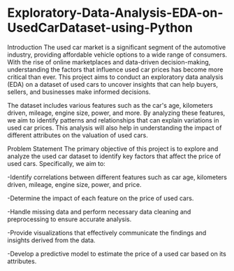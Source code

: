 # Exploratory-Data-Analysis-EDA-on-UsedCarDataset-using-Python
Introduction
The used car market is a significant segment of the automotive industry, providing affordable vehicle options to a wide range of consumers. With the rise of online marketplaces and data-driven decision-making, understanding the factors that influence used car prices has become more critical than ever. This project aims to conduct an exploratory data analysis (EDA) on a dataset of used cars to uncover insights that can help buyers, sellers, and businesses make informed decisions.

The dataset includes various features such as the car's age, kilometers driven, mileage, engine size, power, and more. By analyzing these features, we aim to identify patterns and relationships that can explain variations in used car prices. This analysis will also help in understanding the impact of different attributes on the valuation of used cars.

Problem Statement
The primary objective of this project is to explore and analyze the used car dataset to identify key factors that affect the price of used cars. Specifically, we aim to:

-Identify correlations between different features such as car age, kilometers driven, mileage, engine size, power, and price.

-Determine the impact of each feature on the price of used cars.

-Handle missing data and perform necessary data cleaning and preprocessing to ensure accurate analysis.

-Provide visualizations that effectively communicate the findings and insights derived from the data.

-Develop a predictive model to estimate the price of a used car based on its attributes.

